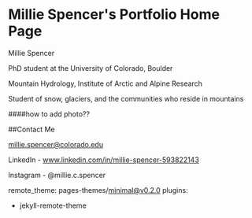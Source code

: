 # Millie Spencer's Portfolio Home Page

Millie Spencer 

PhD student at the University of Colorado, Boulder 

Mountain Hydrology, Institute of Arctic and Alpine Research 

Student of snow, glaciers, and the communities who reside in mountains

####how to add photo?? 

##Contact Me

millie.spencer@colorado.edu

LinkedIn - www.linkedin.com/in/millie-spencer-593822143

Instagram - @millie.c.spencer

remote_theme: pages-themes/minimal@v0.2.0
plugins:
- jekyll-remote-theme
